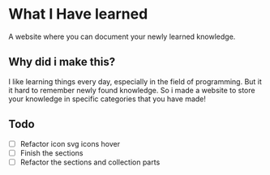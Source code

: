 # What I Have learned 
A website where you can document your newly learned knowledge. 

## Why did i make this?
I like learning things every day, especially in the field of programming. But it it hard to remember newly found knowledge. So i made a website to store your knowledge in specific categories that you have made!

## Todo 
- [ ] Refactor icon svg icons hover
- [ ] Finish the sections
- [ ] Refactor the sections and collection parts